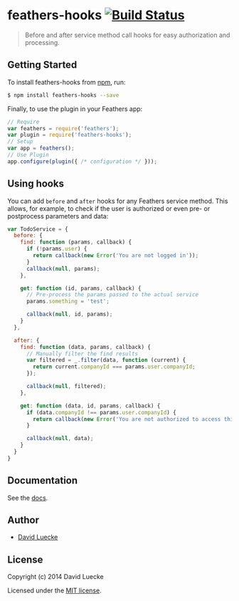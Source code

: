 # feathers-hooks [![Build Status](https://travis-ci.org/feathersjs/feathers-hooks.png?branch=master)](https://travis-ci.org/daffl/feathers-hooks)

> Before and after service method call hooks for easy authorization and processing.

## Getting Started

To install feathers-hooks from [npm](https://www.npmjs.org/), run:

```bash
$ npm install feathers-hooks --save
```

Finally, to use the plugin in your Feathers app:

```javascript
// Require
var feathers = require('feathers');
var plugin = require('feathers-hooks');
// Setup
var app = feathers();
// Use Plugin
app.configure(plugin({ /* configuration */ }));
```

## Using hooks

You can add `before` and `after` hooks for any Feathers service method. This allows, for example,
to check if the user is authorized or even pre- or postprocess parameters and data:

```js
var TodoService = {
  before: {
    find: function (params, callback) {
      if (!params.user) {
        return callback(new Error('You are not logged in'));
      }
      callback(null, params);
    },

    get: function (id, params, callback) {
      // Pre-process the params passed to the actual service
      params.something = 'test';

      callback(null, id, params);
    }
  },

  after: {
    find: function (data, params, callback) {
      // Manually filter the find results
      var filtered = _.filter(data, function (current) {
        return current.companyId === params.user.companyId;
      });

      callback(null, filtered);
    },

    get: function (data, id, params, callback) {
      if (data.companyId !== params.user.companyId) {
        return callback(new Error('You are not authorized to access this information'));
      }

      callback(null, data);
    }
  }
}
```

## Documentation

See the [docs](docs/).

## Author

- [David Luecke](https://github.com/daffl)

## License

Copyright (c) 2014 David Luecke

Licensed under the [MIT license](LICENSE).